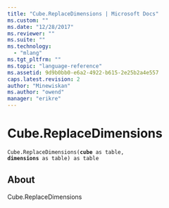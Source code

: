 ```yaml
---
title: "Cube.ReplaceDimensions | Microsoft Docs"
ms.custom: ""
ms.date: "12/28/2017"
ms.reviewer: ""
ms.suite: ""
ms.technology: 
  - "mlang"
ms.tgt_pltfrm: ""
ms.topic: "language-reference"
ms.assetid: 9d9b0bb0-e6a2-4922-b615-2e25b2a4e557
caps.latest.revision: 2
author: "Minewiskan"
ms.author: "owend"
manager: "erikre"
---
```

# Cube.ReplaceDimensions
<code>Cube.ReplaceDimensions(**cube** as table, **dimensions** as table) as table</code>

## About
Cube.ReplaceDimensions

